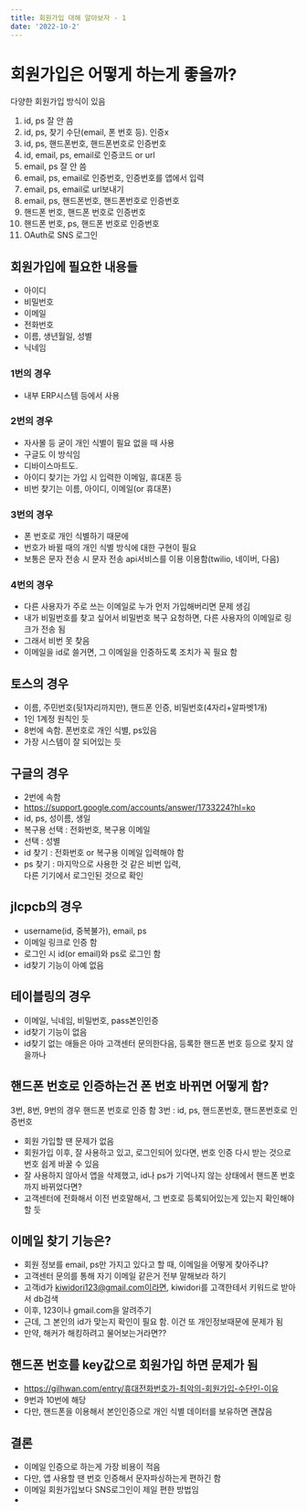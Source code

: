 ```yaml
---
title: 회원가입 대해 알아보자 - 1
date: '2022-10-2'
---
```

# 회원가입은 어떻게 하는게 좋을까?
다양한 회원가입 방식이 있음
1. id, ps 잘 안 씀
2. id, ps, 찾기 수단(email, 폰 번호 등). 인증x
3. id, ps, 핸드폰번호, 핸드폰번호로 인증번호 
4. id, email, ps, email로 인증코드 or url
5. email, ps 잘 안 씀
6. email, ps, email로 인증번호, 인증번호를 앱에서 입력 
7. email, ps, email로 url보내기 
8. email, ps, 핸드폰번호, 핸드폰번호로 인증번호 
9. 핸드폰 번호, 핸드폰 번호로 인증번호 
10. 핸드폰 번호, ps, 핸드폰 번호로 인증번호 
11. OAuth로 SNS 로그인

## 회원가입에 필요한 내용들
- 아이디
- 비밀번호
- 이메일
- 전화번호
- 이름, 생년월일, 성별
- 닉네임

### 1번의 경우
- 내부 ERP시스템 등에서 사용

### 2번의 경우
- 자사몰 등 굳이 개인 식별이 필요 없을 때 사용
- 구글도 이 방식임
- 디바이스마트도.
- 아이디 찾기는 가입 시 입력한 이메일, 휴대폰 등
- 비번 찾기는 이름, 아이디, 이메일(or 휴대폰)

### 3번의 경우
- 폰 번호로 개인 식별하기 때문에
- 번호가 바뀔 때의 개인 식별 방식에 대한 구현이 필요
- 보통은 문자 전송 시 문자 전송 api서비스를 이용 이용함(twilio, 네이버, 다음)

### 4번의 경우
- 다른 사용자가 주로 쓰는 이메일로 누가 먼저 가입해버리면 문제 생김
- 내가 비밀번호를 찾고 싶어서 비밀번호 복구 요청하면, 다른 사용자의 이메일로 링크가 전송 됨
- 그래서 비번 못 찾음
- 이메일을 id로 쓸거면, 그 이메일을 인증하도록 조치가 꼭 필요 함

## 토스의 경우
- 이름, 주민번호(뒷1자리까지만), 핸드폰 인증, 비밀번호(4자리+알파벳1개)
- 1인 1계정 원칙인 듯
- 8번에 속함. 폰번호로 개인 식별, ps있음
- 가장 시스템이 잘 되어있는 듯

## 구글의 경우
- 2번에 속함
- https://support.google.com/accounts/answer/1733224?hl=ko
- id, ps, 성이름, 생일
- 복구용 선택 : 전화번호, 복구용 이메일
- 선택 : 성별
- id 찾기 : 전화번호 or 복구용 이메일 입력해야 함
- ps 찾기 : 마지막으로 사용한 것 같은 비번 입력,  
  다른 기기에서 로그인된 것으로 확인

## jlcpcb의 경우
- username(id, 중복불가), email, ps
- 이메일 링크로 인증 함
- 로그인 시 id(or email)와 ps로 로그인 함
- id찾기 기능이 아예 없음

## 테이블링의 경우
- 이메일, 닉네임, 비밀번호, pass본인인증
- id찾기 기능이 없음
- id찾기 없는 애들은 아마 고객센터 문의한다음, 등록한 핸드폰 번호 등으로 찾지 않을까나

## 핸드폰 번호로 인증하는건 폰 번호 바뀌면 어떻게 함?
3번, 8번, 9번의 경우 핸드폰 번호로 인증 함
3번 : id, ps, 핸드폰번호, 핸드폰번호로 인증번호
- 회원 가입할 땐 문제가 없음
- 회원가입 이후, 잘 사용하고 있고, 로그인되어 있다면, 번호 인증 다시 받는 것으로 번호 쉽게 바꿀 수 있음
- 잘 사용하지 않아서 앱을 삭제했고, id나 ps가 기억나지 않는 상태에서 핸드폰 번호까지 바뀌었다면?
- 고객센터에 전화해서 이전 번호말해서, 그 번호로 등록되어있는게 있는지 확인해야 할 듯

## 이메일 찾기 기능은?
- 회원 정보를 email, ps만 가지고 있다고 할 때, 이메일을 어떻게 찾아주냐?
- 고객센터 문의를 통해 자기 이메일 같은거 전부 말해보라 하기
- 고객id가 kiwidori123@gmail.com이라면, kiwidori를 고객한테서 키워드로 받아서 db검색
- 이후, 123이나 gmail.com을 알려주기
- 근데, 그 본인의 id가 맞는지 확인이 필요 함. 이건 또 개인정보때문에 문제가 됨
- 만약, 해커가 해킹하려고 물어보는거라면??

## 핸드폰 번호를 key값으로 회원가입 하면 문제가 됨
- https://gilhwan.com/entry/휴대전화번호가-최악의-회원가입-수단인-이유
- 9번과 10번에 해당
- 다만, 핸드폰을 이용해서 본인인증으로 개인 식별 데이터를 보유하면 괜찮음

## 결론
- 이메일 인증으로 하는게 가장 비용이 적음
- 다만, 앱 사용할 땐 번호 인증해서 문자파싱하는게 편하긴 함
- 이메일 회원가입보다 SNS로그인이 제일 편한 방법임
- 
